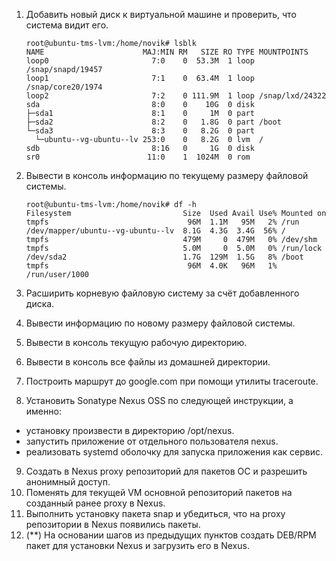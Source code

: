 1. Добавить новый диск к виртуальной машине и проверить, что система видит его.
    ```console
    root@ubuntu-tms-lvm:/home/novik# lsblk
    NAME                      MAJ:MIN RM   SIZE RO TYPE MOUNTPOINTS
    loop0                       7:0    0  53.3M  1 loop /snap/snapd/19457
    loop1                       7:1    0  63.4M  1 loop /snap/core20/1974
    loop2                       7:2    0 111.9M  1 loop /snap/lxd/24322
    sda                         8:0    0    10G  0 disk
    ├─sda1                      8:1    0     1M  0 part
    ├─sda2                      8:2    0   1.8G  0 part /boot
    └─sda3                      8:3    0   8.2G  0 part
      └─ubuntu--vg-ubuntu--lv 253:0    0   8.2G  0 lvm  /
    sdb                         8:16   0     1G  0 disk
    sr0                        11:0    1  1024M  0 rom

    ```
2. Вывести в консоль информацию по текущему размеру файловой системы.
    ```console
    root@ubuntu-tms-lvm:/home/novik# df -h
    Filesystem                         Size  Used Avail Use% Mounted on
    tmpfs                               96M  1.1M   95M   2% /run
    /dev/mapper/ubuntu--vg-ubuntu--lv  8.1G  4.3G  3.4G  56% /
    tmpfs                              479M     0  479M   0% /dev/shm
    tmpfs                              5.0M     0  5.0M   0% /run/lock
    /dev/sda2                          1.7G  129M  1.5G   8% /boot
    tmpfs                               96M  4.0K   96M   1% /run/user/1000

    ```
3. Расширить корневую файловую систему за счёт добавленного диска.

4. Вывести информацию по новому размеру файловой системы.

5. Вывести в консоль текущую рабочую директорию.
6. Вывести в консоль все файлы из домашней директории.
7. Построить маршрут до google.com при помощи утилиты traceroute.
8. Установить Sonatype Nexus OSS по следующей инструкции, а именно:
- установку произвести в директорию /opt/nexus.
- запустить приложение от отдельного пользователя nexus.
- реализовать systemd оболочку для запуска приложения как сервис.
9. Создать в Nexus proxy репозиторий для пакетов ОС и разрешить анонимный доступ.
10. Поменять для текущей VM основной репозиторий пакетов на созданный ранее proxy в Nexus.
11. Выполнить установку пакета snap и убедиться, что на proxy репозитории в Nexus появились пакеты.
12. (**) На основании шагов из предыдущих пунктов создать DEB/RPM пакет для установки Nexus и загрузить его в Nexus.
